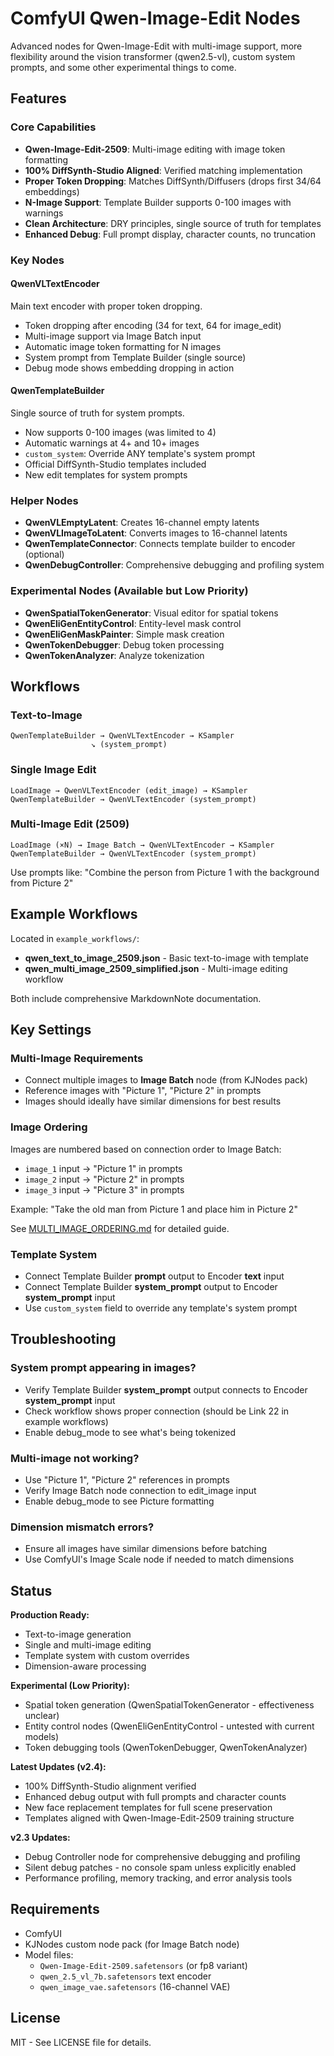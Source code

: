 # ComfyUI Qwen-Image-Edit Nodes

Advanced nodes for Qwen-Image-Edit with multi-image support, more flexibility around the vision transformer (qwen2.5-vl), custom system prompts, and some other experimental things to come.

## Features

### Core Capabilities
- **Qwen-Image-Edit-2509**: Multi-image editing with image token formatting
- **100% DiffSynth-Studio Aligned**: Verified matching implementation
- **Proper Token Dropping**: Matches DiffSynth/Diffusers (drops first 34/64 embeddings)
- **N-Image Support**: Template Builder supports 0-100 images with warnings
- **Clean Architecture**: DRY principles, single source of truth for templates
- **Enhanced Debug**: Full prompt display, character counts, no truncation

### Key Nodes

#### QwenVLTextEncoder
Main text encoder with proper token dropping.
- Token dropping after encoding (34 for text, 64 for image_edit)
- Multi-image support via Image Batch input
- Automatic image token formatting for N images
- System prompt from Template Builder (single source)
- Debug mode shows embedding dropping in action

#### QwenTemplateBuilder
Single source of truth for system prompts.
- Now supports 0-100 images (was limited to 4)
- Automatic warnings at 4+ and 10+ images
- `custom_system`: Override ANY template's system prompt
- Official DiffSynth-Studio templates included
- New edit templates for system prompts

### Helper Nodes
- **QwenVLEmptyLatent**: Creates 16-channel empty latents
- **QwenVLImageToLatent**: Converts images to 16-channel latents
- **QwenTemplateConnector**: Connects template builder to encoder (optional)
- **QwenDebugController**: Comprehensive debugging and profiling system

### Experimental Nodes (Available but Low Priority)
- **QwenSpatialTokenGenerator**: Visual editor for spatial tokens
- **QwenEliGenEntityControl**: Entity-level mask control
- **QwenEliGenMaskPainter**: Simple mask creation
- **QwenTokenDebugger**: Debug token processing
- **QwenTokenAnalyzer**: Analyze tokenization

## Workflows

### Text-to-Image
```
QwenTemplateBuilder → QwenVLTextEncoder → KSampler
                  ↘ (system_prompt)
```

### Single Image Edit
```
LoadImage → QwenVLTextEncoder (edit_image) → KSampler
QwenTemplateBuilder → QwenVLTextEncoder (system_prompt)
```

### Multi-Image Edit (2509)
```
LoadImage (×N) → Image Batch → QwenVLTextEncoder → KSampler
QwenTemplateBuilder → QwenVLTextEncoder (system_prompt)
```

Use prompts like: "Combine the person from Picture 1 with the background from Picture 2"

## Example Workflows

Located in `example_workflows/`:
- **qwen_text_to_image_2509.json** - Basic text-to-image with template
- **qwen_multi_image_2509_simplified.json** - Multi-image editing workflow

Both include comprehensive MarkdownNote documentation.

## Key Settings

### Multi-Image Requirements
- Connect multiple images to **Image Batch** node (from KJNodes pack)
- Reference images with "Picture 1", "Picture 2" in prompts
- Images should ideally have similar dimensions for best results

### Image Ordering
Images are numbered based on connection order to Image Batch:
- `image_1` input → "Picture 1" in prompts
- `image_2` input → "Picture 2" in prompts
- `image_3` input → "Picture 3" in prompts

Example: "Take the old man from Picture 1 and place him in Picture 2"

See [MULTI_IMAGE_ORDERING.md](MULTI_IMAGE_ORDERING.md) for detailed guide.

### Template System
- Connect Template Builder **prompt** output to Encoder **text** input
- Connect Template Builder **system_prompt** output to Encoder **system_prompt** input
- Use `custom_system` field to override any template's system prompt

## Troubleshooting

### System prompt appearing in images?
- Verify Template Builder **system_prompt** output connects to Encoder **system_prompt** input
- Check workflow shows proper connection (should be Link 22 in example workflows)
- Enable debug_mode to see what's being tokenized

### Multi-image not working?
- Use "Picture 1", "Picture 2" references in prompts
- Verify Image Batch node connection to edit_image input
- Enable debug_mode to see Picture formatting

### Dimension mismatch errors?
- Ensure all images have similar dimensions before batching
- Use ComfyUI's Image Scale node if needed to match dimensions

## Status

**Production Ready:**
- Text-to-image generation
- Single and multi-image editing
- Template system with custom overrides
- Dimension-aware processing

**Experimental (Low Priority):**
- Spatial token generation (QwenSpatialTokenGenerator - effectiveness unclear)
- Entity control nodes (QwenEliGenEntityControl - untested with current models)
- Token debugging tools (QwenTokenDebugger, QwenTokenAnalyzer)

**Latest Updates (v2.4):**
- 100% DiffSynth-Studio alignment verified
- Enhanced debug output with full prompts and character counts
- New face replacement templates for full scene preservation
- Templates aligned with Qwen-Image-Edit-2509 training structure

**v2.3 Updates:**
- Debug Controller node for comprehensive debugging and profiling
- Silent debug patches - no console spam unless explicitly enabled
- Performance profiling, memory tracking, and error analysis tools

## Requirements

- ComfyUI
- KJNodes custom node pack (for Image Batch node)
- Model files:
  - `Qwen-Image-Edit-2509.safetensors` (or fp8 variant)
  - `qwen_2.5_vl_7b.safetensors` text encoder
  - `qwen_image_vae.safetensors` (16-channel VAE)

## License

MIT - See LICENSE file for details.
